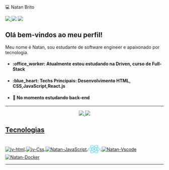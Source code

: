 💻 Natan Brito

<!-- SOCIAL -->
<div>
    <a href="mailto:natanismaelbrito@gmail.com" target="_blank"> <img src="https://img.shields.io/badge/Gmail-E4400F?style=for-the-badge&logo=gmail&logoColor=white" target="_blank"> </a>
    <a href="https://www.instagram.com/natan_ismael_/" target="_blank"> <img src="https://img.shields.io/badge/Instagram-E4405F?style=for-the-badge&logo=instagram&logoColor=white" target="_blank"></a>
  <a href="https://www.linkedin.com/in/natan-ismael/" target="_blank"> <img src="https://img.shields.io/badge/LinkedIn-0077B5?style=for-the-badge&logo=linkedin&logoColor=white" target="_blank"></a>
  </div>
<!-- SOCIAL -->

## Olá  bem-vindos ao meu perfil!

Meu nome é Natan, sou estudante de software engineer e apaixonado por tecnologia. 

- <h4>:office_worker: Atualmente estou estudando na Driven, curso de Full-Stack</h4>
- <h4>:blue_heart: Techs Principais: Desenvolvimento HTML, CSS,JavaScript,React.js</h4>
- <h4> 🌱 No momento estudando back-end</h4>

---

  
<div align="center">
  <a href="https://github.com/NatanBrito">
  <img height="180em" src="https://github-readme-stats.vercel.app/api?username=NatanBrito&show_icons=true&theme=gotham&include_all_commits=true&count_private=true"/>
  <img height="180em" src="https://github-readme-stats.vercel.app/api/top-langs/?username=NatanBrito&layout=compact&langs_count=7&theme=gotham"/>
</div>

## Tecnologias

<div>
 <div style="display: inline_block"><br>
         <img align="center" alt="jv-html" height="30" width="40" src="https://cdn.jsdelivr.net/gh/devicons/devicon/icons/html5/html5-original-wordmark.svg">
     <img align="center" alt="jv-Css" height="30" width="40" src="https://cdn.jsdelivr.net/gh/devicons/devicon/icons/css3/css3-original-wordmark.svg">
  <img align="center" alt="Natan-JavaScript" height="30" width="40" src="https://cdn.jsdelivr.net/gh/devicons/devicon/icons/javascript/javascript-original.svg">
    <img align="center" alt="Natan-React" height="30" width="40" src="https://raw.githubusercontent.com/devicons/devicon/master/icons/react/react-original.svg">
  <img align="center" alt="Natan-Vscode" height="30" width="40" src="https://cdn.jsdelivr.net/gh/devicons/devicon/icons/vscode/vscode-original.svg">
  <img align="center" alt="Natan-Docker" height="30" width="40" src="https://cdn.jsdelivr.net/gh/devicons/devicon/icons/docker/docker-original-wordmark.svg">
</div>
<div/>
    
---
  
    
